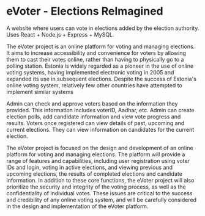 # eVoter - Elections ReImagined
A website where users can vote in elections added by the election authority. Uses React + Node.js + Express + MySQL.

The eVoter project is an online platform for voting and managing elections. It aims to increase accessibility and convenience for voters by allowing them to cast their votes online, rather than having to physically go to a polling station.
Estonia is widely regarded as a pioneer in the use of online voting systems, having implemented electronic voting in 2005 and expanded its use in subsequent elections. Despite the success of Estonia's online voting system, relatively few other countries have attempted to implement similar systems

Admin can check and approve voters based on the information they provided. This information includes voterID, Aadhar, etc. Admin can create election polls,
add candidate information and view vote progress and results.
Voters once registered can view details of past, upcoming and current elections. They can view information on candidates for the current election.

The eVoter project is focused on the design and development of an online platform for voting and managing elections. The platform will provide a range of features and capabilities, including user registration using voter IDs and login, voting in active elections, and viewing previous and upcoming elections, the results of completed elections and candidate information.
In addition to these core functions, the eVoter project will also prioritize the security and integrity of the voting process, as well as the confidentiality of individual votes. These issues are critical to the success and credibility of any online voting system, and will be carefully considered in the design and implementation of the eVoter platform.
